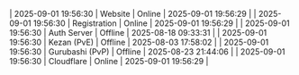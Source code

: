| 2025-09-01 19:56:30 | Website | Online | 2025-09-01 19:56:29 |
| 2025-09-01 19:56:30 | Registration | Online | 2025-09-01 19:56:29 |
| 2025-09-01 19:56:30 | Auth Server | Offline | 2025-08-18 09:33:31 |
| 2025-09-01 19:56:30 | Kezan (PvE) | Offline | 2025-08-03 17:58:02 |
| 2025-09-01 19:56:30 | Gurubashi (PvP) | Offline | 2025-08-23 21:44:06 |
| 2025-09-01 19:56:30 | Cloudflare | Online | 2025-09-01 19:56:29 |
